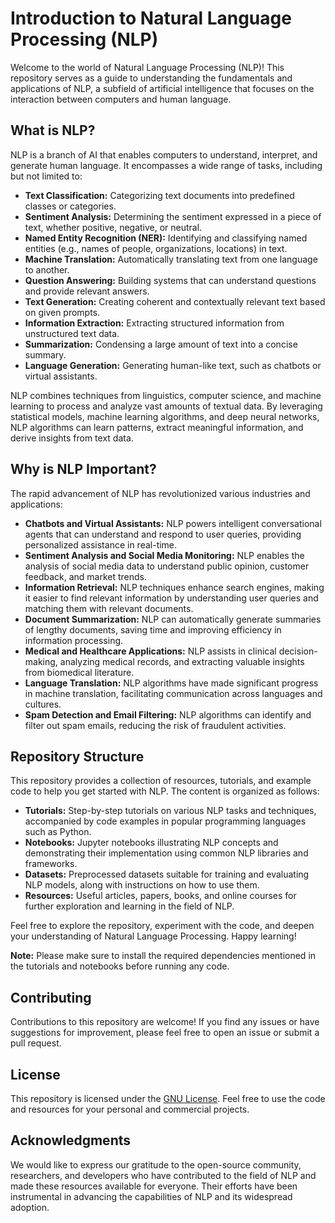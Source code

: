 # Introduction to Natural Language Processing (NLP)

Welcome to the world of Natural Language Processing (NLP)! This repository serves as a guide to understanding the fundamentals and applications of NLP, a subfield of artificial intelligence that focuses on the interaction between computers and human language.

## What is NLP?

NLP is a branch of AI that enables computers to understand, interpret, and generate human language. It encompasses a wide range of tasks, including but not limited to:

- **Text Classification:** Categorizing text documents into predefined classes or categories.
- **Sentiment Analysis:** Determining the sentiment expressed in a piece of text, whether positive, negative, or neutral.
- **Named Entity Recognition (NER):** Identifying and classifying named entities (e.g., names of people, organizations, locations) in text.
- **Machine Translation:** Automatically translating text from one language to another.
- **Question Answering:** Building systems that can understand questions and provide relevant answers.
- **Text Generation:** Creating coherent and contextually relevant text based on given prompts.
- **Information Extraction:** Extracting structured information from unstructured text data.
- **Summarization:** Condensing a large amount of text into a concise summary.
- **Language Generation:** Generating human-like text, such as chatbots or virtual assistants.

NLP combines techniques from linguistics, computer science, and machine learning to process and analyze vast amounts of textual data. By leveraging statistical models, machine learning algorithms, and deep neural networks, NLP algorithms can learn patterns, extract meaningful information, and derive insights from text data.

## Why is NLP Important?

The rapid advancement of NLP has revolutionized various industries and applications:

- **Chatbots and Virtual Assistants:** NLP powers intelligent conversational agents that can understand and respond to user queries, providing personalized assistance in real-time.
- **Sentiment Analysis and Social Media Monitoring:** NLP enables the analysis of social media data to understand public opinion, customer feedback, and market trends.
- **Information Retrieval:** NLP techniques enhance search engines, making it easier to find relevant information by understanding user queries and matching them with relevant documents.
- **Document Summarization:** NLP can automatically generate summaries of lengthy documents, saving time and improving efficiency in information processing.
- **Medical and Healthcare Applications:** NLP assists in clinical decision-making, analyzing medical records, and extracting valuable insights from biomedical literature.
- **Language Translation:** NLP algorithms have made significant progress in machine translation, facilitating communication across languages and cultures.
- **Spam Detection and Email Filtering:** NLP algorithms can identify and filter out spam emails, reducing the risk of fraudulent activities.

## Repository Structure

This repository provides a collection of resources, tutorials, and example code to help you get started with NLP. The content is organized as follows:

- **Tutorials:** Step-by-step tutorials on various NLP tasks and techniques, accompanied by code examples in popular programming languages such as Python.
- **Notebooks:** Jupyter notebooks illustrating NLP concepts and demonstrating their implementation using common NLP libraries and frameworks.
- **Datasets:** Preprocessed datasets suitable for training and evaluating NLP models, along with instructions on how to use them.
- **Resources:** Useful articles, papers, books, and online courses for further exploration and learning in the field of NLP.

Feel free to explore the repository, experiment with the code, and deepen your understanding of Natural Language Processing. Happy learning!

**Note:** Please make sure to install the required dependencies mentioned in the tutorials and notebooks before running any code.

## Contributing

Contributions to this repository are welcome! If you find any issues or have suggestions for improvement, please feel free to open an issue or submit a pull request.

## License

This repository is licensed under the [GNU License](LICENSE). Feel free to use the code and resources for your personal and commercial projects.

## Acknowledgments

We would like to express our gratitude to the open-source community, researchers, and developers who have contributed to the field of NLP and made these resources available for everyone. Their efforts have been instrumental in advancing the capabilities of NLP and its widespread adoption.
